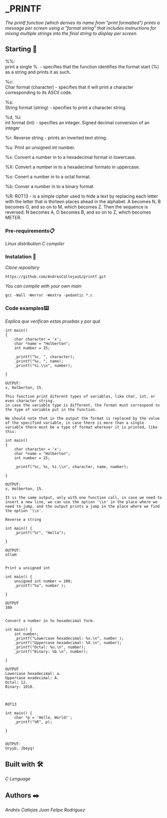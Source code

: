 # _PRINTF

_The printf function (which derives its name from "print formatted") prints a message per screen using a "format string" that includes instructions for mixing multiple strings into the final string to display per screen._

## Starting 🚀

%%:   
print a single %. - specifies that the function identifies the format start (%) as a string and prints it as such.

%c:   
Char format (character) - specifies that it will print a character corresponding to its ASCII code.

%s:   
String format (string) - specifies to print a character string.

%d, %i:   
int format (int) - specifies an integer. Signed decimal conversion of an integer

%r:
Reverse string - prints an inverted text string.

%u: 
Print an unsigned int number.

%x:
Convert a number in to a hexadecimal format in lowercase.

%X:
Convert a number in to a hexadecimal formato in uppercase.

%o:
Conert a number in to a octal format.

%b:
Conver a number in to a binary format.

%R: ROT13 - 
is a simple cipher used to hide a text by replacing each letter with the letter that is thirteen places ahead in the alphabet. A becomes N, B becomes O, and so on to M, which becomes Z. Then the sequence is reversed: N becomes A, O becomes B, and so on to Z, which becomes METER.

### Pre-requirements📋

_Linux distribution_
_C compiler_

### Instalation 🔧

_Clone repository_

```
https://github.com/AndresCallejasG/printf.git
```

_You can compile with your own main_

```
gcc -Wall -Werror -Wextra -pedantic *.c
```



### Code examples⌨️

_Explica que verifican estas pruebas y por qué_

```
int main()
{
    char character = 'x';
    char *name = "Holberton";
    int number = 15;

    _printf("%c, ", character);
    _printf("%s, ", name);
    _printf("%i.\\n", number);

}

OUTPUT: 
x, Holberton, 15.

This function print diferent types of variables, like char, int, or even character string.
in case the variable type is different, the format must correspond to the type of variable put in the function.

We should note that in the output the format is replaced by the value of the specified variable, in case there is more than a single variable there must be a type of format wherever it is printed, like this:

int main()
{
    char character = 'x';
    char *name = "Holberton";
    int number = 15;

    _printf("%c, %s, %i.\\n", character, name, number);

}

OUTPUT:
x, Holberton, 15.

It is the same output, only with one function call, in case we need to insert a new line, we can use the option '\\n' in the place where we need to jump, and the output prints a jump in the place where we find the option '\\n'.

Reverse a string

int main() {
    _printf("%r", "Hello");
    
}

OUTPUT: 
olleH


Print a unsigned int

int main() {
    unsigned int number = 100;
    _printf("%u", number );

}

OUTPUT
100


Convert a number in to hexadecimal form.

int main() {
    int number;
    _printf("Lowercase hexadecimal: %x.\n", number );
    _printf("Uppercase hexadecimal: %X.\n", number);
    _printf("Octal: %u.\n", number);
    _printf("Binary: %b.\n", number);
    
}

OUTPUT
Lowercase hexadecimal: a.
Uppercase exadecimal: A.
Octal: 12.
Binary: 1010.



ROT13 

int main() {
    char *p = 'Hello, World!';
    _printf("%R", p);

}


OUTPUT:
Uryyb, Jbeyq!
```

## Built with 🛠️

_C Lenguage_

## Authors ✒️

_Andrés Callejas_
_Juan Felipe Rodríguez_

